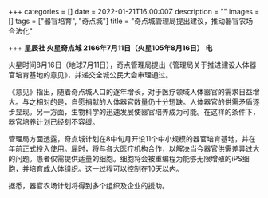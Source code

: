 +++
categories = []
date = 2022-01-21T16:00:00Z
description = ""
images = []
tags = ["器官培育", "奇点城"]
title = "奇点城管理局提出建议，推动器官农场合法化"

+++
**星辰社 火星奇点城 2166年7月11日（火星105年8月16日） 电**  
   
   
火星时间8月16日（地球7月11日），奇点管理局提出《管理局关于推进建设人体器官培育基地的意见》，并递交全城公民大会审理通过。  
   
《意见》指出，随着奇点城人口的逐年增长，对于医疗领域人体器官的需求日益增大。与之相对的是，自愿捐献的人体器官数量仍十分短缺。人体器官的供需矛盾逐步显现。另一方面，生物科学的迅速发展使器官培养成为可能。在这样的条件下，器官培养计划已经刻不容缓。  
   
管理局方面透露，奇点城计划在8中旬月开设11个中小规模的器官培育基地，并在年前正式投入使用。届时，将与各大医疗机构合作，以解决当今器官供需差异过大的问题。患者仅需提供适量的细胞。细胞将会被重编程为能够无限增殖的iPS细胞，并培育成人体组织。这一过程可以控制在10天以内。  
   
据悉，器官农场计划将得到多个组织及企业的援助。